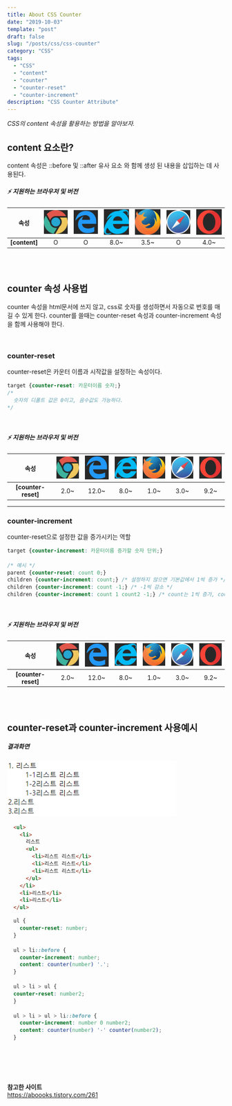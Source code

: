 ```yaml
---
title: About CSS Counter
date: "2019-10-03"
template: "post"
draft: false
slug: "/posts/css/css-counter"
category: "CSS"
tags:
  - "CSS"
  - "content"
  - "counter"
  - "counter-reset"
  - "counter-increment"
description: "CSS Counter Attribute"
---
```

<span class="notice">
  <em>CSS의 content 속성을 활용하는 방법을 알아보자.</em>
</span>

## content 요소란?
content 속성은 ::before 및 ::after 유사 요소 와 함께 생성 된 내용을 삽입하는 데 사용된다.


##### :zap: 지원하는 브라우저 및 버전
<article class="browser-tbl">

|  **속성**  | ![chrome](/icons/chrome.jpg "chrome") | ![ie edge](/icons/edge.jpg "ie edge") | ![ie](/icons/ie.jpg "ie") | ![firefox](/icons/firefox.jpg "firefox") | ![safari](/icons/safari.jpg "safari") | ![opera](/icons/opera.jpg "opera") |
| :---:  | :---: | :---: | :---: | :---: | :---: | :---: |
| __[content]__ | O | O | 8.0~ | 3.5~ | O | 4.0~ |

</article>

<br>
<br>

## counter 속성 사용법
counter 속성을 html문서에 쓰지 않고, css로 숫자를 생성하면서 자동으로 번호를 매길 수 있게 한다.
counter를 쓸때는 counter-reset 속성과 counter-increment 속성을 함께 사용해야 한다.

<br>

### counter-reset
counter-reset은 카운터 이름과 시작값을 설정하는 속성이다.

``` css
target {counter-reset: 카운터이름 숫자;}
/*
  숫자의 디폴트 값은 0이고, 음수값도 가능하다.
*/
```

<br>

##### :zap: 지원하는 브라우저 및 버전
<article class="browser-tbl">

|  **속성**  | ![chrome](/icons/chrome.jpg "chrome") | ![ie edge](/icons/edge.jpg "ie edge") | ![ie](/icons/ie.jpg "ie") | ![firefox](/icons/firefox.jpg "firefox") | ![safari](/icons/safari.jpg "safari") | ![opera](/icons/opera.jpg "opera") |
| :---:  | :---: | :---: | :---: | :---: | :---: | :---: |
| __[counter-reset]__ | 2.0~ | 12.0~ | 8.0~ | 1.0~ | 3.0~ | 9.2~ |

</article>

<hr class="sub" />

### counter-increment
counter-reset으로 설정한 값을 증가시키는 역할

``` css
target {counter-increment: 카운터이름 증가할 숫자 단위;}

/* 예시 */
parent {counter-reset: count 0;}
children {counter-increment: count;} /* 설정하지 않으면 기본값에서 1씩 증가 */
children {counter-increment: count -1;} /* -1씩 감소 */
children {counter-increment: count 1 count2 -1;} /* count는 1씩 증가, count2는 -1씩 감소 */
```

<br>

##### :zap: 지원하는 브라우저 및 버전
<article class="browser-tbl">

|  **속성**  | ![chrome](/icons/chrome.jpg "chrome") | ![ie edge](/icons/edge.jpg "ie edge") | ![ie](/icons/ie.jpg "ie") | ![firefox](/icons/firefox.jpg "firefox") | ![safari](/icons/safari.jpg "safari") | ![opera](/icons/opera.jpg "opera") |
| :---:  | :---: | :---: | :---: | :---: | :---: | :---: |
| __[counter-reset]__ | 2.0~ | 12.0~ | 8.0~ | 1.0~ | 3.0~ | 9.2~ |

</article>

<br>
<br>

## counter-reset과 counter-increment 사용예시

##### 결과화면
![counter_ex](/images/css/counter.jpg "counter_ex")

``` html
  <ul>
    <li>
      리스트
      <ul>
        <li>리스트 리스트</li>
        <li>리스트 리스트</li>
        <li>리스트 리스트</li>
      </ul>
    </li>
    <li>리스트</li>
    <li>리스트</li>
  </ul>
```

``` css
  ul {
    counter-reset: number;
  }

  ul > li::before {
    counter-increment: number;
    content: counter(number) '.';
  }

  ul > li > ul {
  counter-reset: number2;
  }

  ul > li > ul > li::before {
    counter-increment: number 0 number2;
    content: counter(number) '-' counter(number2);
  }
```

<br>
<br>
<br>
<br>

<div class="reference-site">

  **참고한 사이트**<br>
  <https://aboooks.tistory.com/261>

</div>